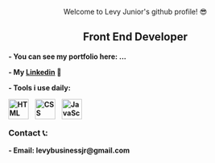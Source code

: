 <p align="center">Welcome to Levy Junior's github profile! 😎</p>

<p>
	
</p>

<h2 align="center"><b>Front End Developer<b></h2>

<p>- You can see my portfolio here: ...</p>
  <p>- My <a href="https://www.linkedin.com/in/levy-gomes-23543224a/">Linkedin</a> 💼</p>
<p>- Tools i use daily:</p>

<img align="left" alt="HTML" width="40px" style="padding-right:10px;" src="https://cdn.jsdelivr.net/gh/devicons/devicon/icons/html5/html5-plain.svg" />
<img align="left" alt="CSS" width="40px" style="padding-right:10px;" src="https://cdn.jsdelivr.net/gh/devicons/devicon/icons/css3/css3-plain.svg" />
<img align="left" alt="JavaScript" width="40px" src="https://cdn.jsdelivr.net/gh/devicons/devicon/icons/javascript/javascript-plain.svg" />
<br/><br/>

<h3>Contact 📞:</h3>
	- Email: levybusinessjr@gmail.com
